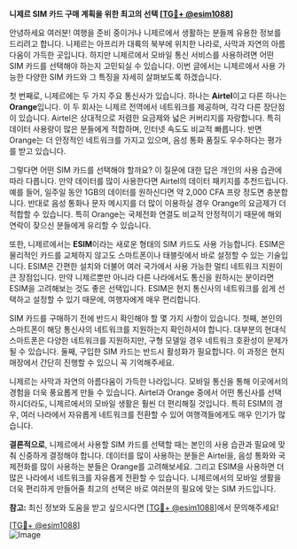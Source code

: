 **니제르 SIM 카드 구매 계획을 위한 최고의 선택 [[TG💪+ @esim1088](https://t.me/s/esim1088)]**

안녕하세요 여러분! 여행을 준비 중이거나 니제르에서 생활하는 분들께 유용한 정보를 드리려고 합니다. 니제르는 아프리카 대륙의 북부에 위치한 나라로, 사막과 자연의 아름다움이 가득한 곳입니다. 하지만 니제르에서 모바일 통신 서비스를 사용하려면 어떤 SIM 카드를 선택해야 하는지 고민되실 수 있습니다. 이번 글에서는 니제르에서 사용 가능한 다양한 SIM 카드와 그 특징을 자세히 살펴보도록 하겠습니다.

첫 번째로, 니제르에는 두 가지 주요 통신사가 있습니다. 하나는 **Airtel**이고 다른 하나는 **Orange**입니다. 이 두 회사는 니제르 전역에서 네트워크를 제공하며, 각각 다른 장단점이 있습니다. Airtel은 상대적으로 저렴한 요금제와 넓은 커버리지를 자랑합니다. 특히 데이터 사용량이 많은 분들에게 적합하며, 인터넷 속도도 비교적 빠릅니다. 반면 Orange는 더 안정적인 네트워크를 가지고 있으며, 음성 통화 품질도 우수하다는 평가를 받고 있습니다.

그렇다면 어떤 SIM 카드를 선택해야 할까요? 이 질문에 대한 답은 개인의 사용 습관에 따라 다릅니다. 만약 데이터를 많이 사용한다면 Airtel의 데이터 패키지를 추천드립니다. 예를 들어, 일주일 동안 1GB의 데이터를 원하신다면 약 2,000 CFA 프랑 정도면 충분합니다. 반대로 음성 통화나 문자 메시지를 더 많이 이용하실 경우 Orange의 요금제가 더 적합할 수 있습니다. 특히 Orange는 국제전화 연결도 비교적 안정적이기 때문에 해외 연락이 잦으신 분들에게 유리할 수 있습니다.

또한, 니제르에서는 **ESIM**이라는 새로운 형태의 SIM 카드도 사용 가능합니다. ESIM은 물리적인 카드를 교체하지 않고도 스마트폰이나 태블릿에서 바로 설정할 수 있는 기술입니다. ESIM은 간편한 설치와 더불어 여러 국가에서 사용 가능한 멀티 네트워크 지원이 큰 장점입니다. 만약 니제르뿐만 아니라 다른 나라에서도 통신을 원하시는 분이라면 ESIM을 고려해보는 것도 좋은 선택입니다. ESIM은 현지 통신사의 네트워크를 쉽게 선택하고 설정할 수 있기 때문에, 여행자에게 매우 편리합니다.

SIM 카드를 구매하기 전에 반드시 확인해야 할 몇 가지 사항이 있습니다. 첫째, 본인의 스마트폰이 해당 통신사의 네트워크를 지원하는지 확인하셔야 합니다. 대부분의 현대식 스마트폰은 다양한 네트워크를 지원하지만, 구형 모델일 경우 네트워크 호환성이 문제가 될 수 있습니다. 둘째, 구입한 SIM 카드는 반드시 활성화가 필요합니다. 이 과정은 현지 매장에서 간단히 진행할 수 있으니 꼭 기억해주세요.

니제르는 사막과 자연의 아름다움이 가득한 나라입니다. 모바일 통신을 통해 이곳에서의 경험을 더욱 풍요롭게 만들 수 있습니다. Airtel과 Orange 중에서 어떤 통신사를 선택하시더라도, 니제르에서의 모바일 생활은 훨씬 더 편리해질 것입니다. 특히 ESIM의 경우, 여러 나라에서 자유롭게 네트워크를 전환할 수 있어 여행객들에게도 매우 인기가 많습니다.

**결론적으로**, 니제르에서 사용할 SIM 카드를 선택할 때는 본인의 사용 습관과 필요에 맞춰 신중하게 결정해야 합니다. 데이터를 많이 사용하는 분들은 Airtel을, 음성 통화와 국제전화를 많이 사용하는 분들은 Orange를 고려해보세요. 그리고 ESIM을 사용하면 더 많은 나라에서 네트워크를 자유롭게 전환할 수 있습니다. 니제르에서의 모바일 생활을 더욱 편리하게 만들어줄 최고의 선택은 바로 여러분의 필요에 맞는 SIM 카드입니다.

**참고:** 최신 정보와 도움을 받고 싶으시다면 [[TG💪+ @esim1088](https://t.me/s/esim1088)]에서 문의해주세요! 

[[TG💪+ @esim1088](https://t.me/s/esim1088)]  
![Image](https://i.postimg.cc/Y0z9fWf4/image.png)